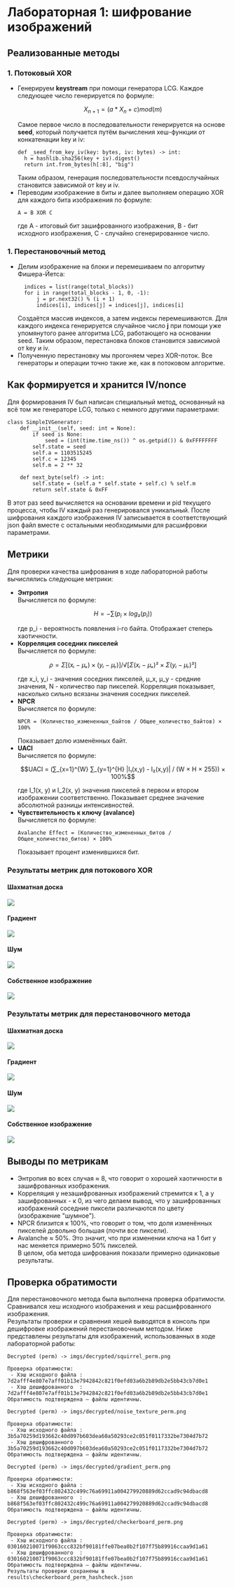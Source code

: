 # Лабораторная 1: шифрование изображений

## Реализованные методы

### 1. Потоковый XOR
- Генерируем **keystream** при помощи генератора LCG. Каждое следующее число генерируется по формуле:
  ```math
  X_{n+1}=(a*X_n+c)mod(m)
  ```
  Самое первое число в последовательности генерируется на основе **seed**, который получается путём вычисления хеш-функции от конкатенации key и iv:
  ```
  def _seed_from_key_iv(key: bytes, iv: bytes) -> int:
    h = hashlib.sha256(key + iv).digest()
    return int.from_bytes(h[:8], "big")
  ```
  Таким образом, генерация последовательности псевдослучайных становится зависимой от key и iv.
- Переводим изображение в биты и далее выполняем операцию XOR для каждого бита изображения по формуле:
  ```
  A = B XOR C
  ```
  где A - итоговый бит зашифрованного изображения, B - бит исходного изображения, C - случайно сгенерированное число.

### 1. Перестановочный метод
- Делим изображение на блоки и перемешиваем по алгоритму Фишера-Йетса:
  ```
    indices = list(range(total_blocks))
    for i in range(total_blocks - 1, 0, -1):
        j = pr.next32() % (i + 1)
        indices[i], indices[j] = indices[j], indices[i]
  ```
  Создаётся массив индексов, а затем индексы перемешиваются. Для каждого индекса генерируется случайное число **j** при помощи уже упомянутого ранее алгоритма LCG, работающего на основании seed. Таким образом, перестановка блоков становится зависимой от key и iv.
- Полученную перестановку мы прогоняем через XOR-поток. Все генераторы и операции точно такие же, как в потоковом алгоритме.

## Как формируется и хранится IV/nonce
Для формирования IV был написан специальный метод, основанный на всё том же генераторе LCG, только с немного другими параметрами:
```
class SimpleIVGenerator:
    def __init__(self, seed: int = None):
        if seed is None:
            seed = (int(time.time_ns()) ^ os.getpid()) & 0xFFFFFFFF
        self.state = seed
        self.a = 1103515245
        self.c = 12345
        self.m = 2 ** 32

    def next_byte(self) -> int:
        self.state = (self.a * self.state + self.c) % self.m
        return self.state & 0xFF
```
В этот раз seed вычисляется на основании времени и pid текущего процесса, чтобы IV каждый раз генерировался уникальный. 
После шифрования каждого изображения IV записывается в соответствующий json файл вместе с остальными необходимыми для расшифровки параметрами.

## Метрики
Для проверки качества шифрования в ходе лабораторной работы вычислялись следующие метрики:
- **Энтропия**\
  Вычисляется по формуле:
  ```math
  H = -∑(p_i × log₂(p_i))
  ```
  где p_i - вероятность появления i-го байта.
  Отображает степерь хаотичности.
- **Корреляция соседних пикселей**\
  Вычисляется по формуле:
  ```math
  ρ = Σ[(xᵢ - μₓ) × (yᵢ - μᵧ)] / √[Σ(xᵢ - μₓ)² × Σ(yᵢ - μᵧ)²]
  ```
  где x_i, y_i - значения соседних пикселей, μ_x, μ_y - средние значения, N - количество пар пикселей.
  Корреляция показывает, насколько сильно всязаны значения соседних пикселей.
- **NPCR**\
  Вычисляется по формуле:
  ```
  NPCR = (Количество_измененных_байтов / Общее_количество_байтов) × 100%
  ```
  Показывает долю изменённых байт.
- **UACI**\
  Вычисляется по формуле:
  ```math
  UACI = (∑_{x=1}^{W} ∑_{y=1}^{H} |I₁(x,y) - I₂(x,y)| / (W × H × 255)) × 100%
  ```
  где I_1(x, y) и I_2(x, y) значения пикселей в первом и втором изображении соответственно.
  Показывает среднее значение абсолютной разницы интенсивностей.
- **Чувствительность к ключу (avalance)**\
  Вычисляется по формуле:
  ```
  Avalanche Effect = (Количество_измененных_битов / Общее_количество_битов) × 100%
  ```
  Показывает процент изменившихся бит.

### Результаты метрик для потокового XOR
#### Шахматная доска
![](results/summary/checkerboard_stream_summary.png)
#### Градиент
![](results/summary/gradient_stream_summary.png)
#### Шум
![](results/summary/noise_texture_stream_summary.png)
#### Собственное изображение
![](results/summary/squirrel_stream_summary.png)

### Результаты метрик для перестановочного метода
#### Шахматная доска
![](results/summary/checkerboard_perm_summary.png)
#### Градиент
![](results/summary/gradient_perm_summary.png)
#### Шум
![](results/summary/noise_texture_perm_summary.png)
#### Собственное изображение
![](results/summary/squirrel_perm_summary.png)

## Выводы по метрикам
- Энтропия во всех случая ≈ 8, что говорит о хорошей хаотичности в зашифрованных изображения.
- Корреляция у незашифрованных изображений стремится к 1, а у зашифрованных - к 0, из чего делаем вывод, что у зашифрованных изображений соседние пиксели различаются по цвету (изображение "шумное").
- NPCR близится к 100%, что говорит о том, что доля изменённых пикселей довольно большая (почти все пиксели).
- Avalanche ≈ 50%. Это значит, что при изменении ключа на 1 бит у нас меняется примерно 50% пикселей.\
В целом, оба метода шифрования показали примерно одинаковые результаты.

## Проверка обратимости
Для перестановочного метода была выполнена проверка обратимости. Сравнивался хеш исходного изображения и хеш расшифрованного изображения.\
Результаты проверки и сравнения хешей выводятся в консоль при дешифровке изображений перестановочным методом. Ниже представлены результаты для изображений, использованных в ходе лабораторной работы:
```
Decrypted (perm) -> imgs/decrypted/squirrel_perm.png

Проверка обратимости:
 - Хэш исходного файла : 7d2afff4e807e7aff01b13e7942842c821f0efd03a6b2b89db2e5bb43cb7d0e1
 - Хэш дешифрованного  : 7d2afff4e807e7aff01b13e7942842c821f0efd03a6b2b89db2e5bb43cb7d0e1
Обратимость подтверждена — файлы идентичны.
```
```
Decrypted (perm) -> imgs/decrypted/noise_texture_perm.png

Проверка обратимости:
 - Хэш исходного файла : 3b5a70259d193662c40d097b603dea60a50293ce2c051f0117332be7304d7b72
 - Хэш дешифрованного  : 3b5a70259d193662c40d097b603dea60a50293ce2c051f0117332be7304d7b72
Обратимость подтверждена — файлы идентичны.
```
```
Decrypted (perm) -> imgs/decrypted/gradient_perm.png

Проверка обратимости:
 - Хэш исходного файла : b868f563ef03ffc802432c499c76a69911a004279920889d62ccad9c94dbacd8
 - Хэш дешифрованного  : b868f563ef03ffc802432c499c76a69911a004279920889d62ccad9c94dbacd8
Обратимость подтверждена — файлы идентичны.
```
```
Decrypted (perm) -> imgs/decrypted/checkerboard_perm.png

Проверка обратимости:
 - Хэш исходного файла : 030160210071f9063ccc832bf90181ffe07bea0b2f107f75b89916ccaa9d1a61
 - Хэш дешифрованного  : 030160210071f9063ccc832bf90181ffe07bea0b2f107f75b89916ccaa9d1a61
Обратимость подтверждена — файлы идентичны.
Результаты проверки сохранены в results\checkerboard_perm_hashcheck.json
```






  
  
